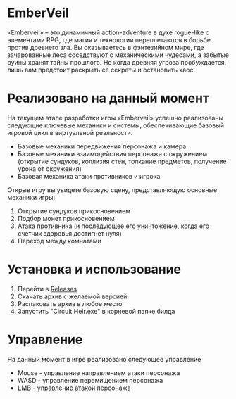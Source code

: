 # EmberVeil
«Emberveil» – это динамичный action-adventure в духе rogue-like с элементами RPG, где магия и технологии переплетаются в борьбе против древнего зла. Вы оказываетесь в фэнтезийном мире, где зачарованные леса соседствуют с механическими чудесами, а забытые руины хранят тайны прошлого. Но когда древняя угроза пробуждается, лишь вам предстоит раскрыть её секреты и остановить хаос.

# Реализовано на данный момент
На текущем этапе разработки игры «Emberveil» успешно реализованы следующие ключевые механики и системы, обеспечивающие базовый игровой цикл в виртуальной реальности.
-	Базовые механики передвижения персонажа и камера.
-	Базовые механики взаимодействия персонажа с окружением (открытие сундуков, коллизия стен, толкание предметов, получение урона от окружения)
-	Базовая механика атаки противников и игрока

Открыв игру вы увидете базовую сцену, представляющую основные механики игры:
1.  Открытие сундуков прикосновением
2.  Подбор монет прикосновением
3.  Атака противника (и последующее его уничтожение, когда его счетчик здоровья достигнет нуля)
4.  Переход между комнатами

# Установка и использование
1.  Перейти в [Releases](https://github.com/SayonaraPotato/Emberveil/releases/tag/pre-alpha)
2.  Скачать архив с желаемой версией
3.  Распаковать архив в любое место
4.  Запустить "Circuit Heir.exe" в корневой папке билда

# Управление
На данный момент в игре реализовано следующее управление
-  Mouse - управление направлением атаки персонажа
-  WASD - управление перемищением персонажа
-  LMB - управление атакой персонажа
